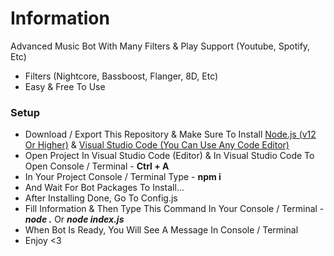# Information

Advanced Music Bot With Many Filters & Play Support (Youtube, Spotify, Etc)

- Filters (Nightcore, Bassboost, Flanger, 8D, Etc)
- Easy & Free To Use

### Setup

- Download / Export This Repository & Make Sure To Install [Node.js (v12 Or Higher)](https://nodejs.org/en/) & [Visual Studio Code (You Can Use Any Code Editor)](https://code.visualstudio.com/)
- Open Project In Visual Studio Code (Editor) & In Visual Studio Code To Open Console / Terminal - **Ctrl + A**
- In Your Project Console / Terminal Type - **npm i**
- And Wait For Bot Packages To Install...
- After Installing Done, Go To Config.js
- Fill Information & Then Type This Command In Your Console / Terminal - **_node ._** Or **_node index.js_**
- When Bot Is Ready, You Will See A Message In Console / Terminal
- Enjoy <3
